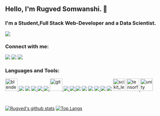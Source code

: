 ## Hello, I'm Rugved Somwanshi. 👋
### I'm a Student,Full Stack Web-Developer and a Data Scientist.
![](https://komarev.com/ghpvc/?username=Rugz007)
### Connect with me:
<p align="left">
<a href="https://linkedin.com/in/rugved-somwanshi-29078417b" target="blank"><img src="https://img.icons8.com/color/48/000000/linkedin-circled--v2.png"/></a>
<a href="https://instagram.com/codebeaver" target="blank"><img src="https://img.icons8.com/color/48/000000/instagram-new--v2.png"/></a>
<a href="https://www.youtube.com/channel/UCr_Db0azwmODLSEfHdXQvvA" target="blank"><img src="https://img.icons8.com/color/48/000000/youtube--v3.png"/></a>
</p>

### Languages and Tools:

<p align="left"> 
<a href="https://www.blender.org/" target="_blank"> <img src="https://download.blender.org/branding/community/blender_community_badge_white.svg" alt="blender" width="40" height="40"/> </a> 
<a href="https://getbootstrap.com" target="_blank"> <img src="https://img.icons8.com/color/48/000000/bootstrap.png"/></a>
<a href="https://www.w3schools.com/cs/" target="_blank"> <img src="https://img.icons8.com/color/48/000000/c-sharp-logo-2.png"/></a> 
<a href="https://www.cprogramming.com/" target="_blank"> <img src="https://img.icons8.com/color/48/000000/c-programming.png"/> </a> 
<a href="https://www.djangoproject.com/" target="_blank"><img src="https://img.icons8.com/color/48/000000/django.png"/> </a> 
<a href="https://www.docker.com/" target="_blank"><img src="https://img.icons8.com/color/48/000000/docker.png"/> </a> 
<a href="https://git-scm.com/" target="_blank"> <img src="https://www.vectorlogo.zone/logos/git-scm/git-scm-icon.svg" alt="git" width="40" height="40"/> </a> 
<a href="https://www.java.com" target="_blank"> <img src="https://img.icons8.com/color/48/000000/java-coffee-cup-logo.png"/> </a> 
<a href="https://www.linux.org/" target="_blank"> <img src="https://img.icons8.com/color/48/000000/linux.png"/> </a> 
<a href="https://www.photoshop.com" target="_blank"><img src="https://img.icons8.com/color/48/000000/adobe-photoshop.png"/></a>
<a href="https://www.postgresql.org" target="_blank"> <img src="https://img.icons8.com/color/48/000000/postgreesql.png"/></a> 
<a href="https://www.python.org" target="_blank"><img src="https://img.icons8.com/color/48/000000/python.png"/></a> 
<a href="https://reactjs.org/" target="_blank"> <img src="https://img.icons8.com/color/48/000000/react-native.png"/> </a>
<a href="https://redux.js.org" target="_blank"><img src="https://img.icons8.com/color/48/000000/redux.png"/></a> 
<a href="https://www.typescriptlang.org/" target="_blank"><img src="https://img.icons8.com/color/48/000000/typescript.png"/></a>
<a href="https://scikit-learn.org/" target="_blank"> <img src="https://upload.wikimedia.org/wikipedia/commons/0/05/Scikit_learn_logo_small.svg" alt="scikit_learn" width="40" height="40"></a> 
<a href="https://www.tensorflow.org" target="_blank"> <img src="https://www.vectorlogo.zone/logos/tensorflow/tensorflow-icon.svg" alt="tensorflow" width="40" height="40"/> </a> 
<a href="https://unity.com/" target="_blank"> <img src="https://www.vectorlogo.zone/logos/unity3d/unity3d-icon.svg" alt="unity" width="40" height="40"/> </a> 
</p>
<br />


[![Rugved's github stats](https://github-readme-stats.rugz007.vercel.app/api?username=rugz007&show_icons=true&theme=dark)](https://github.com/anuraghazra/github-readme-stats)
[![Top Langs](https://github-readme-stats.rugz007.vercel.app/api/top-langs/?username=rugz007&layout=compact&theme=dark)](https://github.com/anuraghazra/github-readme-stats)



